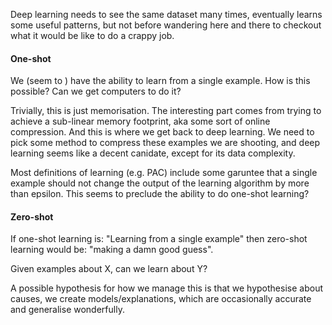 Deep learning needs to see the same dataset many times, eventually learns some useful patterns, but not before wandering here and there to checkout what it would be like to do a crappy job.

#### One-shot

We (seem to ) have the ability to learn from a single example. How is this possible? Can we get computers to do it?

Trivially, this is just memorisation. The interesting part comes from trying to achieve a sub-linear memory footprint, aka some sort of online compression. And this is where we get back to deep learning. We need to pick some method to compress these examples we are shooting, and deep learning seems like a decent canidate, except for its data complexity.

Most definitions of learning (e.g. PAC) include some garuntee that a single example should not change the output of the learning algorithm by more than epsilon. This seems to preclude the ability to do one-shot learning?

<!-- How do current methods get around this? -->
<!-- Could be closer to memory, decompose new input into things already known, memorise signal over them. Then learning would be the how to decompose. Aka one-shot == memory. -->

#### Zero-shot

If one-shot learning is: "Learning from a single example" then zero-shot learning would be: "making a damn good guess".

Given examples about X, can we learn about Y?

A possible hypothesis for how we manage this is that we hypothesise about causes, we create models/explanations, which are occasionally accurate and generalise wonderfully.
